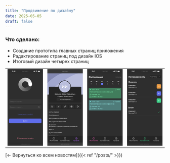 ```yaml
---
title: "Продвижение по дизайну"
date: 2025-05-05
draft: false
---
```


### Что сделано:
- Создание прототипа главных страниц приложения
- Радактирование страниц под дизайн IOS
- Итоговый дизайн четырех страниц

| | | | |
|-|-|-|-|
| ![Авторизация](/static/images/auth.png) | ![Профиль](/static/images/profile.png) | ![Расписание](/static/images/schedule.png) | ![Успеваемость](/static/images/progress.png) |

[← Вернуться ко всем новостям]({{< ref "/posts/" >}})
